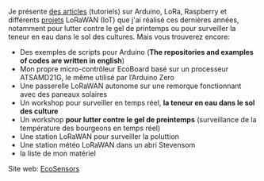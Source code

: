 Je présente [des articles](https://github.com/ecosensors/ecosensors/tree/main/Articles) (tutoriels) sur Arduino, LoRa, Raspberry et différents [projets](https://github.com/ecosensors/ecosensors/tree/main/Projets) LoRaWAN (IoT) que j'ai réalisé ces dernières années, notamment pour lutter contre le gel de printemps ou pour surveiller la teneur en eau dans le sol des cultures. Mais vous trouverez encore:

* Des exemples de scripts pour Arduino (**The repositories and examples of codes are written in english**)
* Mon propre micro-contrôleur EcoBoard basé sur un processeur ATSAMD21G, le même utilisé par l’Arduino Zero
* Une passerelle LoRaWAN autonome sur une remorque fonctionnant avec des paneaux solaires
* Un workshop pour surveiller en temps réel, **la teneur en eau dans le sol des culture**
* Un workshop **pour lutter contre le gel de preintemps** (surveillance de la température des bourgeons
 en temps réel)
* Une station LoRaWAN pour surveiller la poluttion
* Une station météo LoRaWAN dans un abri Stevensom
* la liste de mon matériel

Site web: [EcoSensors](https://www.eco-sensors.ch)